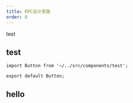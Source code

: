 ```yaml
---
title: KPC设计思路
order: 0
---
```


test

## test

```example
import Button from '~/../src/components/test';

export default Button;
```

## hello
